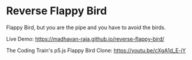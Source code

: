 # Reverse Flappy Bird

Flappy Bird, but you are the pipe and you have to avoid the birds.
 
Live Demo: https://madhavan-raja.github.io/reverse-flappy-bird/

The Coding Train's p5.js Flappy Bird Clone: https://youtu.be/cXgA1d_E-jY
